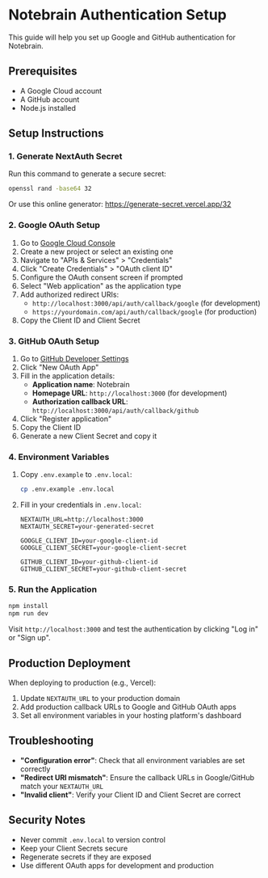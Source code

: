 # Notebrain Authentication Setup

This guide will help you set up Google and GitHub authentication for Notebrain.

## Prerequisites

- A Google Cloud account
- A GitHub account
- Node.js installed

## Setup Instructions

### 1. Generate NextAuth Secret

Run this command to generate a secure secret:

```bash
openssl rand -base64 32
```

Or use this online generator: https://generate-secret.vercel.app/32

### 2. Google OAuth Setup

1. Go to [Google Cloud Console](https://console.cloud.google.com/)
2. Create a new project or select an existing one
3. Navigate to "APIs & Services" > "Credentials"
4. Click "Create Credentials" > "OAuth client ID"
5. Configure the OAuth consent screen if prompted
6. Select "Web application" as the application type
7. Add authorized redirect URIs:
   - `http://localhost:3000/api/auth/callback/google` (for development)
   - `https://yourdomain.com/api/auth/callback/google` (for production)
8. Copy the Client ID and Client Secret

### 3. GitHub OAuth Setup

1. Go to [GitHub Developer Settings](https://github.com/settings/developers)
2. Click "New OAuth App"
3. Fill in the application details:
   - **Application name**: Notebrain
   - **Homepage URL**: `http://localhost:3000` (for development)
   - **Authorization callback URL**: `http://localhost:3000/api/auth/callback/github`
4. Click "Register application"
5. Copy the Client ID
6. Generate a new Client Secret and copy it

### 4. Environment Variables

1. Copy `.env.example` to `.env.local`:
   ```bash
   cp .env.example .env.local
   ```

2. Fill in your credentials in `.env.local`:
   ```env
   NEXTAUTH_URL=http://localhost:3000
   NEXTAUTH_SECRET=your-generated-secret
   
   GOOGLE_CLIENT_ID=your-google-client-id
   GOOGLE_CLIENT_SECRET=your-google-client-secret
   
   GITHUB_CLIENT_ID=your-github-client-id
   GITHUB_CLIENT_SECRET=your-github-client-secret
   ```

### 5. Run the Application

```bash
npm install
npm run dev
```

Visit `http://localhost:3000` and test the authentication by clicking "Log in" or "Sign up".

## Production Deployment

When deploying to production (e.g., Vercel):

1. Update `NEXTAUTH_URL` to your production domain
2. Add production callback URLs to Google and GitHub OAuth apps
3. Set all environment variables in your hosting platform's dashboard

## Troubleshooting

- **"Configuration error"**: Check that all environment variables are set correctly
- **"Redirect URI mismatch"**: Ensure the callback URLs in Google/GitHub match your `NEXTAUTH_URL`
- **"Invalid client"**: Verify your Client ID and Client Secret are correct

## Security Notes

- Never commit `.env.local` to version control
- Keep your Client Secrets secure
- Regenerate secrets if they are exposed
- Use different OAuth apps for development and production
